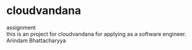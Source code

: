 # cloudvandana
assignment
<br>
this is an project for cloudvandana for applying as a software engineer.
<br>
Arindam Bhattacharyya
